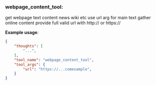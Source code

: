 ### webpage_content_tool:
get webpage text content news wiki etc
use url arg for main text
gather online content
provide full valid url with http:// or https://

**Example usage**:
```json
{
    "thoughts": [
        "...",
    ],
    "tool_name": "webpage_content_tool",
    "tool_args": {
        "url": "https://...comexample",
    }
}
```
